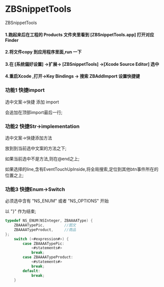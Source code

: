 # ZBSnippetTools
ZBSnippetTools


#### 1.跑起来后在工程的 Products 文件夹里看到 [ZBSnippetTools.app] 打开对应Finder
#### 2.将文件copy 到应用程序里面,run 一下
#### 3.在 [系统偏好设置] ->扩展-> [ZBSnippetTools] ->[Xcode Source Editor] 选中
#### 4.重启Xcode ,打开->Key Bindings -> 搜索 ZBAddImport 设置快捷键



### 功能1  快捷import

选中文案->快捷 添加 import  

会追加在顶部import最后一行;

### 功能2  快捷Str->implementation

选中文案->快捷添加方法

放到到当前选中文案的方法之下;

如果当前选中不是方法,则在@end之上;

如果选择的line,含有EventTouchUpInside,将全局搜索,定位到其他btn事件所在的位置之上;

### 功能3  快捷Enum->Switch


必须选中含有 "NS_ENUM" 或者 "NS_OPTIONS" 开始

以 "}" 作为结束;


```Objective-C
typedef NS_ENUM(NSInteger, ZBAAAAType) {
    ZBAAAATypePic,         //图文
    ZBAAAATypeProduct,     //商品
};
    switch (<#expression#>) {
        case ZBAAAATypePic:
            <#statements#>
            break;
        case ZBAAAATypeProduct:
            <#statements#>
            break;
        default:
            break;
    }
```